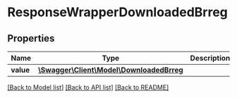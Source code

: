 # ResponseWrapperDownloadedBrreg

## Properties
Name | Type | Description | Notes
------------ | ------------- | ------------- | -------------
**value** | [**\Swagger\Client\Model\DownloadedBrreg**](DownloadedBrreg.md) |  | [optional] 

[[Back to Model list]](../README.md#documentation-for-models) [[Back to API list]](../README.md#documentation-for-api-endpoints) [[Back to README]](../README.md)



